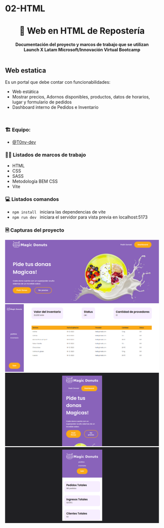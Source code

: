 # 02-HTML 
<div align="center">
  <h1>🍩 Web en HTML de Repostería</h1>
  <strong>Documentación del proyecto y marcos de trabajo que se utilizan</strong><br>
  <strong>Launch X Latam Microsoft/Innovación Virtual Bootcamp</strong>
</div>
<br>

## Web estatica

Es un portal que debe contar con funcionabilidades:

* Web estática
* Mostrar precios, Adornos disponibles, productos, datos de horarios, lugar y formulario de pedidos
* Dashboard interno de Pedidos e Inventario
<br>


### 🏗 Equipo: 

- [@T0ny-dev](https://github.com/T0ny-dev)

### 👨‍💻 Listados de marcos de trabajo

* HTML
* CSS
* SASS
* Metodología BEM CSS
* Vite

### 💻 Listados comandos 

* `npm install `  iniciara las dependencias de vite
* `npm run dev `  iniciara el servidor para vista previa en localhost:5173



### 🗎 Capturas del proyecto

![captura](img/home.png)
![captura2](img/dashboard.png)
![Mobile](img/mobile.png)
![Mobile](img/mobile2.png)